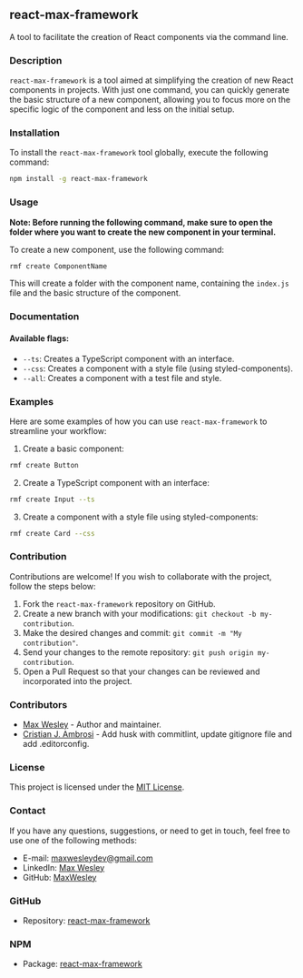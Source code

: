 ## react-max-framework

A tool to facilitate the creation of React components via the command line.

### Description

`react-max-framework` is a tool aimed at simplifying the creation of new React components in projects. With just one command, you can quickly generate the basic structure of a new component, allowing you to focus more on the specific logic of the component and less on the initial setup.

### Installation

To install the `react-max-framework` tool globally, execute the following command:

```bash
npm install -g react-max-framework
```

### Usage

**Note: Before running the following command, make sure to open the folder where you want to create the new component in your terminal.**

To create a new component, use the following command:

```bash
rmf create ComponentName
```

This will create a folder with the component name, containing the `index.js` file and the basic structure of the component.

### Documentation

#### Available flags:

- `--ts`: Creates a TypeScript component with an interface.
- `--css`: Creates a component with a style file (using styled-components).
- `--all`: Creates a component with a test file and style.

### Examples

Here are some examples of how you can use `react-max-framework` to streamline your workflow:

1. Create a basic component:
```bash
rmf create Button
```

2. Create a TypeScript component with an interface:
```bash
rmf create Input --ts
```

3. Create a component with a style file using styled-components:
```bash
rmf create Card --css
```

### Contribution

Contributions are welcome! If you wish to collaborate with the project, follow the steps below:

1. Fork the `react-max-framework` repository on GitHub.
2. Create a new branch with your modifications: `git checkout -b my-contribution`.
3. Make the desired changes and commit: `git commit -m "My contribution"`.
4. Send your changes to the remote repository: `git push origin my-contribution`.
5. Open a Pull Request so that your changes can be reviewed and incorporated into the project.

### Contributors

- [Max Wesley](https://github.com/MaxWesley) - Author and maintainer.
- [Cristian J. Ambrosi](https://github.com/cjambrosi) - Add husk with commitlint, update gitignore file and add .editorconfig.

### License

This project is licensed under the [MIT License](LICENSE).

### Contact

If you have any questions, suggestions, or need to get in touch, feel free to use one of the following methods:

- E-mail: maxwesleydev@gmail.com
- LinkedIn: [Max Wesley](https://www.linkedin.com/in/max-wesley-0b721a140/)
- GitHub: [MaxWesley](https://github.com/MaxWesley)

### GitHub

- Repository: [react-max-framework](https://github.com/MaxWesley/react-max-framework)

### NPM

- Package: [react-max-framework](https://www.npmjs.com/package/react-max-framework)